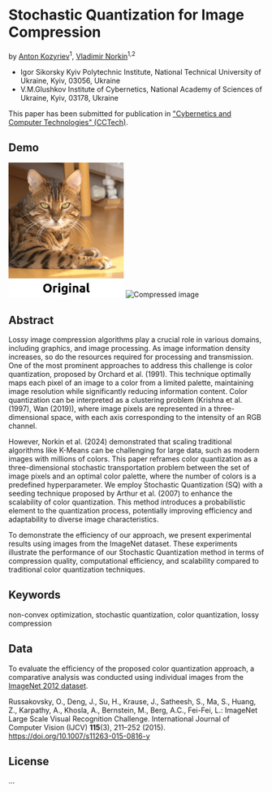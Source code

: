 # Stochastic Quantization for Image Compression

by [Anton Kozyriev](mailto:a.kozyriev@kpi.ua)<sup>1</sup>, [Vladimir Norkin](mailto:v.norkin@kpi.ua)<sup>1,2</sup>

 - Igor Sikorsky Kyiv Polytechnic Institute, National Technical University of Ukraine, Kyiv, 03056, Ukraine
 - V.M.Glushkov Institute of Cybernetics, National Academy of Sciences of Ukraine, Kyiv, 03178, Ukraine

This paper has been submitted for publication in ["Cybernetics and Computer Technologies" (CCTech)](http://cctech.org.ua/).

## Demo

<img src="./results/figures/original_image.png" width="45%" alt="Original image">
<img src="./results/animations/compressed_image.gif" width="45%" alt="Compressed image">

## Abstract

Lossy image compression algorithms play a crucial role in various domains, including graphics, and image processing. 
As image information density increases, so do the resources required for processing and transmission. One of the most 
prominent approaches to address this challenge is color quantization, proposed by Orchard et al. (1991). This technique 
optimally maps each pixel of an image to a color from a limited palette, maintaining image resolution while 
significantly reducing information content. Color quantization can be interpreted as a clustering problem (Krishna et 
al. (1997), Wan (2019)), where image pixels are represented in a three-dimensional space, with each axis corresponding 
to the intensity of an RGB channel.

However, Norkin et al. (2024) demonstrated that scaling traditional algorithms like K-Means can be challenging for 
large data, such as modern images with millions of colors. This paper reframes color quantization as a 
three-dimensional stochastic transportation problem between the set of image pixels and an optimal color palette, 
where the number of colors is a predefined hyperparameter. We employ Stochastic Quantization (SQ) with a seeding 
technique proposed by Arthur et al. (2007) to enhance the scalability of color quantization. This method introduces 
a probabilistic element to the quantization process, potentially improving efficiency and adaptability to diverse 
image characteristics.

To demonstrate the efficiency of our approach, we present experimental results using images from the ImageNet dataset. 
These experiments illustrate the performance of our Stochastic Quantization method in terms of compression quality, 
computational efficiency, and scalability compared to traditional color quantization techniques.

## Keywords

non-convex optimization, stochastic quantization, color quantization, lossy compression

## Data

To evaluate the efficiency of the proposed color quantization approach, a comparative analysis was conducted using 
individual images from the [ImageNet 2012 dataset](https://www.image-net.org/index.php).

Russakovsky, O., Deng, J., Su, H., Krause, J., Satheesh, S., Ma, S., Huang, Z.,  Karpathy, A., Khosla, A., Bernstein, 
M., Berg, A.C., Fei-Fei, L.: ImageNet Large Scale Visual Recognition Challenge. International Journal of Computer 
Vision (IJCV) **115**(3), 211–252 (2015). https://doi.org/10.1007/s11263-015-0816-y

## License

...
